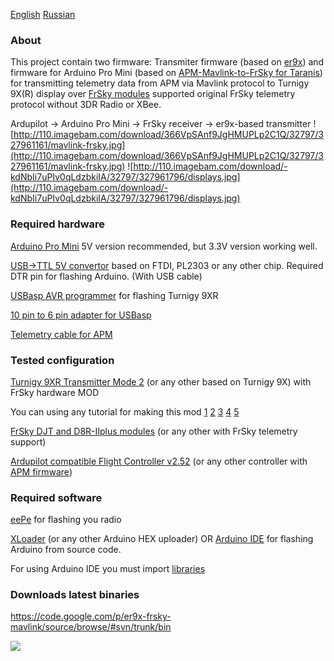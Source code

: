 [English](https://code.google.com/p/er9x-frsky-mavlink/) [Russian](https://code.google.com/p/er9x-frsky-mavlink/wiki/Russian)
### About ###

This project contain two firmware: Transmiter firmware (based on [er9x](https://code.google.com/p/er9x/)) and firmware for Arduino Pro Mini (based on [APM-Mavlink-to-FrSky for Taranis](https://github.com/vizual54/APM-Mavlink-to-FrSky)) for transmitting telemetry data from APM via Mavlink protocol to Turnigy 9X(R) display over [FrSky modules](http://www.frsky-rc.com/product/category.php?cate_id=14) supported original FrSky telemetry protocol without 3DR Radio or XBee.

Ardupilot -> Arduino Pro Mini -> FrSky receiver -> er9x-based transmitter
![http://110.imagebam.com/download/366VpSAnf9JgHMUPLp2C1Q/32797/327961161/mavlink-frsky.jpg](http://110.imagebam.com/download/366VpSAnf9JgHMUPLp2C1Q/32797/327961161/mavlink-frsky.jpg)
![http://110.imagebam.com/download/-kdNbIi7uPIv0qLdzbkiIA/32797/327961796/displays.jpg](http://110.imagebam.com/download/-kdNbIi7uPIv0qLdzbkiIA/32797/327961796/displays.jpg)

### Required hardware ###

[Arduino Pro Mini](http://www.hobbyking.com/hobbyking/store/uh_viewitem.asp?idproduct=26869&aff=233755) 5V version recommended, but 3.3V version working well.

[USB->TTL 5V convertor](http://www.ebay.com/sch/i.html?_odkw=usb+ttl&_osacat=0&_from=R40&_trksid=p2045573.m570.l1313.TR12.TRC2.A0.H0.Xusb+ttl+5v&_nkw=usb+ttl+5v&_sacat=0) based on FTDI, PL2303 or any other chip. Required DTR pin for flashing Arduino. (With USB cable)

[USBasp AVR programmer](http://www.hobbyking.com/hobbyking/store/uh_viewitem.asp?idproduct=27990&aff=233755) for flashing Turnigy 9XR

[10 pin to 6 pin adapter for USBasp](http://www.ebay.com/sch/i.html?_odkw=usbasp+programmer&_osacat=0&_from=R40&_trksid=p2045573.m570.l1313.TR0.TRC0.H0.Xusbasp+adapter+6pin&_nkw=usbasp+adapter+6pin&_sacat=0)

[Telemetry cable for APM](http://www.ebay.com/sch/i.html?_odkw=telemetry+cable+for+apm&_osacat=0&_from=R40&_trksid=p2045573.m570.l1313.TR0.TRC0.H0.Xtelemetry+cable+apm&_nkw=telemetry+cable+apm&_sacat=0)

### Tested configuration ###
[Turnigy 9XR Transmitter Mode 2](http://www.hobbyking.com/hobbyking/store/uh_viewitem.asp?idproduct=31544&aff=233755) (or any other based on Turnigy 9X) with FrSky hardware MOD

You can using any tutorial for making this mod [1](http://er9x.googlecode.com/svn/trunk/doc/FrSky%20Telemetry%20%20details.pdf) [2](http://code.google.com/p/gruvin9x/wiki/FrskyInterfacing) [3](http://er9x.googlecode.com/svn/trunk/doc/TelemetryMods.pdf) [4](http://www.flickr.com/photos/erezraviv/5830896454/in/photostream) [5](http://er9x.googlecode.com/svn/trunk/doc/FRSKYTelemetry.pdf)

[FrSky DJT and D8R-IIplus modules](http://www.hobbyking.com/hobbyking/store/uh_viewitem.asp?idproduct=14355&aff=233755) (or any other with FrSky telemetry support)

[Ardupilot compatible Flight Controller v2.52](http://www.hobbyking.com/hobbyking/store/uh_viewitem.asp?idproduct=37328&aff=233755) (or any other controller with [APM firmware](http://ardupilot.com/))

### Required software ###
[eePe](https://code.google.com/p/eepe/) for flashing you radio

[XLoader](http://russemotto.com/xloader/) (or any other Arduino HEX uploader) OR
[Arduino IDE](http://arduino.cc/en/Main/Software) for flashing Arduino from source code.

For using Arduino IDE you must import [libraries](https://code.google.com/p/er9x-frsky-mavlink/source/browse/#svn/trunk/source/mavlink-driver/libraries)

### Downloads latest binaries ###
https://code.google.com/p/er9x-frsky-mavlink/source/browse/#svn/trunk/bin


[![](https://www.paypalobjects.com/en_US/i/btn/btn_donateCC_LG.gif)](https://www.paypal.com/cgi-bin/webscr?cmd=_donations&business=7EERYFP7D2K7Q&lc=US&item_name=FrSky%2dMavlink%20converter%20for%20er9x&currency_code=USD&bn=PP%2dDonationsBF%3abtn_donateCC_LG%2egif%3aNonHosted)